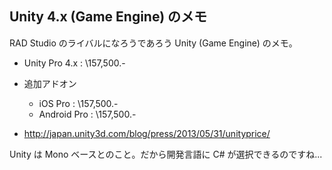 ## Unity 4.x (Game Engine) のメモ

RAD Studio のライバルになろうであろう Unity (Game Engine) のメモ。
* Unity Pro 4.x : \157,500.-
* 追加アドオン
  * iOS Pro : \157,500.-
  * Android Pro : \157,500.-

* http://japan.unity3d.com/blog/press/2013/05/31/unityprice/

Unity は Mono ベースとのこと。だから開発言語に C# が選択できるのですね... 


